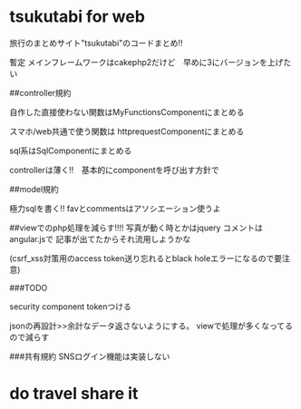 # tsukutabi for web

旅行のまとめサイト"tsukutabi"のコードまとめ!!

暫定 メインフレームワークはcakephp2だけど　早めに3にバージョンを上げたい


##controller規約

自作した直接使わない関数はMyFunctionsComponentにまとめる

スマホ/web共通で使う関数は httprequestComponentにまとめる

sql系はSqlComponentにまとめる

controllerは薄く!!　基本的にcomponentを呼び出す方針で

##model規約

極力sqlを書く!!
favとcommentsはアソシエーション使うよ

##viewでのphp処理を減らす!!!!
写真が動く時とかはjquery
コメントはangular.jsで 記事が出てたからそれ流用しようかな


(csrf_xss対策用のaccess token送り忘れるとblack holeエラーになるので要注意)

###TODO

security component 
tokenつける

jsonの再設計>>余計なデータ返さないようにする。
viewで処理が多くなってるので減らす


###共有規約
SNSログイン機能は実装しない

# do travel share it
